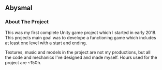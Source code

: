 ## Abysmal

### About The Project
This was my first complete Unity game project which I started in early 2018. This projects main goal was to develope a functioning game which includes at least one level with a start and ending.

Textures, music and models in the project are not my productions, but all the code and mechanics I've designed and made myself. Hours used for the project are ~150h.
